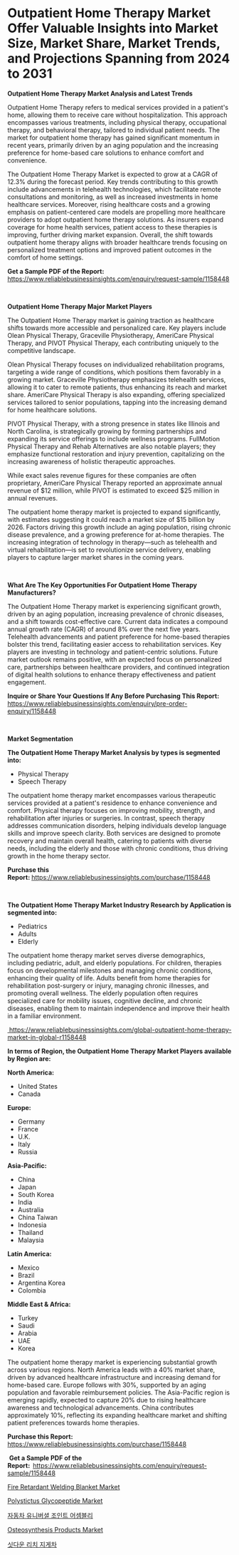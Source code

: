 <p><h1>Outpatient Home Therapy Market Offer Valuable Insights into Market Size, Market Share, Market Trends, and Projections Spanning from 2024 to 2031</h1></p><p><strong>Outpatient Home Therapy Market Analysis and Latest Trends</strong></p>
<p><p>Outpatient Home Therapy refers to medical services provided in a patient's home, allowing them to receive care without hospitalization. This approach encompasses various treatments, including physical therapy, occupational therapy, and behavioral therapy, tailored to individual patient needs. The market for outpatient home therapy has gained significant momentum in recent years, primarily driven by an aging population and the increasing preference for home-based care solutions to enhance comfort and convenience.</p><p>The Outpatient Home Therapy Market is expected to grow at a CAGR of 12.3% during the forecast period. Key trends contributing to this growth include advancements in telehealth technologies, which facilitate remote consultations and monitoring, as well as increased investments in home healthcare services. Moreover, rising healthcare costs and a growing emphasis on patient-centered care models are propelling more healthcare providers to adopt outpatient home therapy solutions. As insurers expand coverage for home health services, patient access to these therapies is improving, further driving market expansion. Overall, the shift towards outpatient home therapy aligns with broader healthcare trends focusing on personalized treatment options and improved patient outcomes in the comfort of home settings.</p></p>
<p><strong>Get a Sample PDF of the Report:&nbsp;</strong> <a href="https://www.reliablebusinessinsights.com/enquiry/request-sample/1158448">https://www.reliablebusinessinsights.com/enquiry/request-sample/1158448</a></p>
<p>&nbsp;</p>
<p><strong>Outpatient Home Therapy Major Market Players</strong></p>
<p><p>The Outpatient Home Therapy market is gaining traction as healthcare shifts towards more accessible and personalized care. Key players include Olean Physical Therapy, Graceville Physiotherapy, AmeriCare Physical Therapy, and PIVOT Physical Therapy, each contributing uniquely to the competitive landscape.</p><p>Olean Physical Therapy focuses on individualized rehabilitation programs, targeting a wide range of conditions, which positions them favorably in a growing market. Graceville Physiotherapy emphasizes telehealth services, allowing it to cater to remote patients, thus enhancing its reach and market share. AmeriCare Physical Therapy is also expanding, offering specialized services tailored to senior populations, tapping into the increasing demand for home healthcare solutions.</p><p>PIVOT Physical Therapy, with a strong presence in states like Illinois and North Carolina, is strategically growing by forming partnerships and expanding its service offerings to include wellness programs. FullMotion Physical Therapy and Rehab Alternatives are also notable players; they emphasize functional restoration and injury prevention, capitalizing on the increasing awareness of holistic therapeutic approaches.</p><p>While exact sales revenue figures for these companies are often proprietary, AmeriCare Physical Therapy reported an approximate annual revenue of $12 million, while PIVOT is estimated to exceed $25 million in annual revenues. </p><p>The outpatient home therapy market is projected to expand significantly, with estimates suggesting it could reach a market size of $15 billion by 2026. Factors driving this growth include an aging population, rising chronic disease prevalence, and a growing preference for at-home therapies. The increasing integration of technology in therapy—such as telehealth and virtual rehabilitation—is set to revolutionize service delivery, enabling players to capture larger market shares in the coming years.</p></p>
<p>&nbsp;</p>
<p><strong>What Are The Key Opportunities For Outpatient Home Therapy Manufacturers?</strong></p>
<p><p>The Outpatient Home Therapy market is experiencing significant growth, driven by an aging population, increasing prevalence of chronic diseases, and a shift towards cost-effective care. Current data indicates a compound annual growth rate (CAGR) of around 8% over the next five years. Telehealth advancements and patient preference for home-based therapies bolster this trend, facilitating easier access to rehabilitation services. Key players are investing in technology and patient-centric solutions. Future market outlook remains positive, with an expected focus on personalized care, partnerships between healthcare providers, and continued integration of digital health solutions to enhance therapy effectiveness and patient engagement.</p></p>
<p><strong>Inquire or Share Your Questions If Any Before Purchasing This Report:</strong> <a href="https://www.reliablebusinessinsights.com/enquiry/pre-order-enquiry/1158448">https://www.reliablebusinessinsights.com/enquiry/pre-order-enquiry/1158448</a></p>
<p>&nbsp;</p>
<p><strong>Market Segmentation</strong></p>
<p><strong>The Outpatient Home Therapy Market Analysis by types is segmented into:</strong></p>
<p><ul><li>Physical Therapy</li><li>Speech Therapy</li></ul></p>
<p><p>The outpatient home therapy market encompasses various therapeutic services provided at a patient's residence to enhance convenience and comfort. Physical therapy focuses on improving mobility, strength, and rehabilitation after injuries or surgeries. In contrast, speech therapy addresses communication disorders, helping individuals develop language skills and improve speech clarity. Both services are designed to promote recovery and maintain overall health, catering to patients with diverse needs, including the elderly and those with chronic conditions, thus driving growth in the home therapy sector.</p></p>
<p><strong>Purchase this Report:&nbsp;</strong><a href="https://www.reliablebusinessinsights.com/purchase/1158448">https://www.reliablebusinessinsights.com/purchase/1158448</a></p>
<p>&nbsp;</p>
<p><strong>The Outpatient Home Therapy Market Industry Research by Application is segmented into:</strong></p>
<p><ul><li>Pediatrics</li><li>Adults</li><li>Elderly</li></ul></p>
<p><p>The outpatient home therapy market serves diverse demographics, including pediatric, adult, and elderly populations. For children, therapies focus on developmental milestones and managing chronic conditions, enhancing their quality of life. Adults benefit from home therapies for rehabilitation post-surgery or injury, managing chronic illnesses, and promoting overall wellness. The elderly population often requires specialized care for mobility issues, cognitive decline, and chronic diseases, enabling them to maintain independence and improve their health in a familiar environment.</p></p>
<p><a href="https://www.reliablebusinessinsights.com/global-outpatient-home-therapy-market-in-global-r1158448">&nbsp;https://www.reliablebusinessinsights.com/global-outpatient-home-therapy-market-in-global-r1158448</a></p>
<p><strong>In terms of Region, the Outpatient Home Therapy Market Players available by Region are:</strong></p>
<p>
    <p> <strong> North America: </strong>
        <ul>
            <li>United States</li>
            <li>Canada</li>
        </ul>
        </p> 
    <p> <strong> Europe: </strong>
        <ul>
            <li>Germany</li>
            <li>France</li>
            <li>U.K.</li>
            <li>Italy</li>
            <li>Russia</li>
        </ul>
        </p> 
    <p> <strong> Asia-Pacific: </strong>
        <ul>
            <li>China</li>
            <li>Japan</li>
            <li>South Korea</li>
            <li>India</li>
            <li>Australia</li>
            <li>China Taiwan</li>
            <li>Indonesia</li>
            <li>Thailand</li>
            <li>Malaysia</li>
        </ul>
        </p> 
    <p> <strong> Latin America: </strong>
        <ul>
            <li>Mexico</li>
            <li>Brazil</li>
            <li>Argentina Korea</li>
            <li>Colombia</li>
        </ul>
        </p> 
    <p> <strong> Middle East & Africa: </strong>
        <ul>
            <li>Turkey</li>
            <li>Saudi</li>
            <li>Arabia</li>
            <li>UAE</li>
            <li>Korea</li>
        </ul>
    </p>
    </p>
<p><p>The outpatient home therapy market is experiencing substantial growth across various regions. North America leads with a 40% market share, driven by advanced healthcare infrastructure and increasing demand for home-based care. Europe follows with 30%, supported by an aging population and favorable reimbursement policies. The Asia-Pacific region is emerging rapidly, expected to capture 20% due to rising healthcare awareness and technological advancements. China contributes approximately 10%, reflecting its expanding healthcare market and shifting patient preferences towards home therapies.</p></p>
<p><strong>Purchase this Report: </strong><a href="https://www.reliablebusinessinsights.com/purchase/1158448">https://www.reliablebusinessinsights.com/purchase/1158448</a></p>
<p>&nbsp;<strong>Get a Sample PDF of the Report:&nbsp;&nbsp;</strong><a href="https://www.reliablebusinessinsights.com/enquiry/request-sample/1158448">https://www.reliablebusinessinsights.com/enquiry/request-sample/1158448</a></p>
<p><strong></strong></p>
<p><p><a href="https://www.linkedin.com/pulse/fire-retardant-welding-blanket-market-global-share-ranking-overall-m6ene?trackingId=tfbZ1EuZT%2F%2BgnrDADsGKww%3D%3D">Fire Retardant Welding Blanket Market</a></p><p><a href="https://issuu.com/reportprime-2/docs/polystictus-glycopeptide-market-siz_47b9a71ccfc2d4">Polystictus Glycopeptide Market</a></p><p><a href="https://medium.com/@deandreclark78/automobile-universal-joint-assembly-market-%EC%9D%98-%EA%B8%80%EB%A1%9C%EB%B2%8C-%EC%8B%9C%EC%9E%A5-%EA%B0%9C%EC%9A%94%EB%8A%94-%EC%A0%84-%EC%84%B8%EA%B3%84-%EB%B0%8F-%EC%A3%BC%EC%9A%94-%EC%8B%9C%EC%9E%A5%EC%9D%98-%EC%82%B0%EC%97%85%EC%97%90-%EC%98%81%ED%96%A5%EC%9D%84-%EB%AF%B8%EC%B9%98%EB%8A%94-%EC%A3%BC%EC%9A%94-%ED%8A%B8%EB%A0%8C%EB%93%9C%EC%97%90-%EB%8C%80%ED%95%9C-%EB%8F%85%ED%8A%B9%ED%95%9C-6908650f9c7d">자동차 유니버셜 조인트 어셈블리</a></p><p><a href="https://github.com/GenaGaines34/Market-Research-Report-List-1/blob/main/osteosynthesis-products-market.md">Osteosynthesis Products Market</a></p><p><a href="https://medium.com/@deandreclark78/%EC%84%B8%EA%B3%84-sit-down-reach-forklift-market-%EC%9D%80-2024%EC%97%90%EC%84%9C-2031%EB%A1%9C-%EC%97%B0%ED%8F%89%EA%B7%A0-%EC%A6%9D%EA%B0%80%EC%9C%A8%EC%9D%84-%EB%B3%B4%EC%9D%BC-%EA%B2%83%EC%9C%BC%EB%A1%9C-%EC%98%88%EC%83%81%EB%90%A9%EB%8B%88%EB%8B%A4-4aef4c0d68f4">싯다운 리치 지게차</a></p></p>